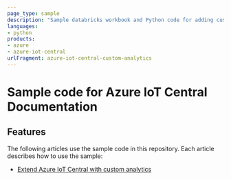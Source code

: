 ```yaml
---
page_type: sample
description: "Sample databricks workbook and Python code for adding custom analytics to IoT Central."
languages:
- python
products:
- azure
- azure-iot-central
urlFragment: azure-iot-central-custom-analytics
---
```


# Sample code for Azure IoT Central Documentation

## Features

The following articles use the sample code in this repository. Each article describes how to use the sample:

* [Extend Azure IoT Central with custom analytics](https://docs.microsoft.com/azure/iot-central/howto-create-custom-analytics)
